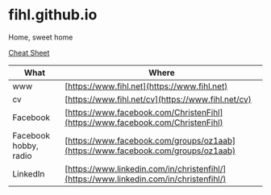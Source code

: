 # fihl.github.io
Home, sweet home

[Cheat Sheet](https://www.markdownguide.org/cheat-sheet)


|What|Where|
|-----|---------------|
| www | [https://www.fihl.net](https://www.fihl.net)|
| cv |  [https://www.fihl.net/cv](https://www.fihl.net/cv)|
| Facebook |  [https://www.facebook.com/ChristenFihl](https://www.facebook.com/ChristenFihl)|
| Facebook hobby, radio |  [https://www.facebook.com/groups/oz1aab](https://www.facebook.com/groups/oz1aab)|
| LinkedIn |  [https://www.linkedin.com/in/christenfihl/](https://www.linkedin.com/in/christenfihl/)|

